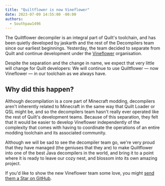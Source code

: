 ```yaml
---
title: "Quiltflower is now Vineflower"
date: 2023-07-09 14:55:00 -00:00
authors:
  - Southpaw1496
---
```

The Quiltflower decompiler is an integral part of Quilt's toolchain, and has been quietly developed by jaskarth and the rest of the Decompilers team since our earliest beginnings. Yesterday, the team decided to separate from Quilt and continue development under the [Vineflower](https://github.com/Vineflower) organisation. 
<!-- MORE -->
Despite the separation and the change in name, we expect that very little will change for Quilt developers: We will continue to use Quiltflower — now Vineflower — in our toolchain as we always have.

## Why did this happen?
Although decompilation is a core part of Minecraft modding, decompilers aren't inherently related to Minecraft in the same way that Quilt Loader or QSL might be, and so the decompilers team hasn't really ever operated like the rest of Quilt's development teams. Because of this separation, they felt that it would be easier to develop Vineflower independently of the complexity that comes with having to coordinate the operations of an entire modding toolchain and its associated community.

Although we will be sad to see the decompiler team go, we're very proud that they have managed (the geniuses that they are) to make Quiltflower into one of the best Java decompilers in the world, and bring it to a point where it is ready to leave our cozy nest, and blossom into its own amazing project.

If you'd like to show the new Vineflower team some love, you might [send them a Star on GitHub](https://github.com/vineflower/vineflower).